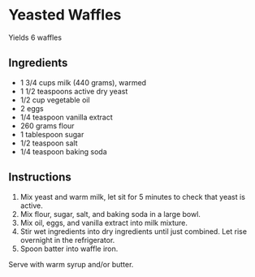 # Yeasted Waffles

Yields 6 waffles

## Ingredients

- 1 3/4 cups milk (440 grams), warmed
- 1 1/2 teaspoons active dry yeast
- 1/2 cup vegetable oil
- 2 eggs
- 1/4 teaspoon vanilla extract
- 260 grams flour
- 1 tablespoon sugar
- 1/2 teaspoon salt
- 1/4 teaspoon baking soda

## Instructions

1. Mix yeast and warm milk, let sit for 5 minutes to check that yeast is active.
2. Mix flour, sugar, salt, and baking soda in a large bowl.
3. Mix oil, eggs, and vanilla extract into milk mixture.
4. Stir wet ingredients into dry ingredients until just combined. Let rise overnight in the refrigerator.
5. Spoon batter into waffle iron.

Serve with warm syrup and/or butter.
